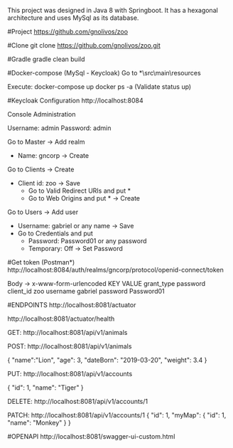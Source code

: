 This project was designed in Java 8 with Springboot. It has a hexagonal architecture and uses MySql as its database.

#Project
https://github.com/gnolivos/zoo

#Clone
git clone https://github.com/gnolivos/zoo.git

#Gradle
gradle clean build

#Docker-compose (MySql - Keycloak)
Go to *\src\main\resources

Execute: 
docker-compose up
docker ps -a (Validate status up)

#Keycloak Configuration
http://localhost:8084

Console Administration 

Username: admin
Password: admin

Go to Master -> Add realm
 - Name: gncorp -> Create

Go to Clients -> Create
 - Client id: zoo -> Save 
	- Go to Valid Redirect URIs and put *
	- Go to Web Origins and put * 
	-> Create
	
Go to Users -> Add user
 - Username: gabriel or any name -> Save
 - Go to Credentials and put 
 	- Password: Password01 or any password
 	- Temporary: Off
 	-> Set Password
 	
#Get token (Postman*)
http://localhost:8084/auth/realms/gncorp/protocol/openid-connect/token

Body -> x-www-form-urlencoded
   KEY			 VALUE
grant_type		password
client_id		zoo
username		gabriel
password		Password01


#ENDPOINTS
http://localhost:8081/actuator

http://localhost:8081/actuator/health

GET: http://localhost:8081/api/v1/animals

POST: http://localhost:8081/api/v1/animals

{
    "name":"Lion",
    "age": 3,
    "dateBorn": "2019-03-20",
    "weight": 3.4
}

PUT: http://localhost:8081/api/v1/accounts

{
	"id": 1,
	"name": "Tiger"
}

DELETE: http://localhost:8081/api/v1/accounts/1

PATCH: http://localhost:8081/api/v1/accounts/1
{
   "id": 1,
   "myMap": {
         		"id": 1,
         		"name": "Monkey" 
     		}
}

#OPENAPI
http://localhost:8081/swagger-ui-custom.html
